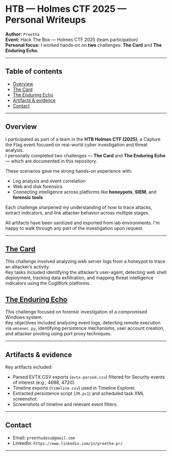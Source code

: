 # HTB — Holmes CTF 2025 — Personal Writeups

**Author:** `Preetha`  
**Event:** Hack The Box — Holmes CTF 2025 (team participation)  
**Personal focus:** I worked hands‑on on **two** challenges: **The Card** and **The Enduring Echo**.  

---

## Table of contents
- [Overview](#overview)
- [The Card](#the-card)
- [The Enduring Echo](#the-enduring-echo)
- [Artifacts & evidence](#artifacts--evidence)
- [Contact](#contact)

---

## Overview

I participated as part of a team in the **HTB Holmes CTF (2025)**, a Capture the Flag event focused on real-world cyber investigation and threat analysis.  
I personally completed two challenges — **The Card** and **The Enduring Echo** — which are documented in this repository.

These scenarios gave me strong hands-on experience with:

- Log analysis and event correlation  
- Web and disk forensics  
- Connecting intelligence across platforms like **honeypots**, **SIEM**, and **forensic tools**

Each challenge sharpened my understanding of how to trace attacks, extract indicators, and link attacker behavior across multiple stages.

All artifacts have been sanitized and exported from lab environments. I'm happy to walk through any part of the investigation upon request.

---
## [The Card](/HTB-Holmes-CTF/The_Card.md)

This challenge involved analyzing web server logs from a honeypot to trace an attacker’s activity.  
Key tasks included identifying the attacker’s user-agent, detecting web shell deployment, tracking data exfiltration, and mapping threat intelligence indicators using the CogWork platforms.

## [The Enduring Echo](/HTB-Holmes-CTF/The_Enduring_Echo.md)

This challenge focused on forensic investigation of a compromised Windows system.  
Key objectives included analyzing event logs, detecting remote execution via `wmiexec.py`, identifying persistence mechanisms, user account creation, and attacker pivoting using port proxy techniques.

---
## Artifacts & evidence
Key artifacts included:
- Parsed EVTX CSV exports (`evtx-parsed.csv`) filtered for Security events of interest (e.g., 4688, 4720).  
- Timeline exports (`timeline.csv`) used in Timeline Explorer.  
- Extracted persistence script (`JM.ps1`) and scheduled task XML screenshot.  
- Screenshots of timeline and relevant event filters.

---

## Contact
- Email: `preethudoss@gmail.com`  
- LinkedIn: `https://www.linkedin.com/in/preetha-pr/`

---